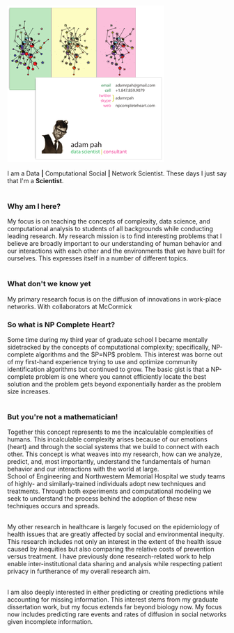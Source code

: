 <!-- 
.. title: About
.. slug: about
.. date: 2015-05-01 19:35:40 UTC-05:00
.. tags: 
.. category: 
.. link: 
.. description: 
.. type: text
-->


<div class="row" style='padding-top:30px;'>

<div class="col-md-6">
<img src='/images/business_card.png'></img>
</div>

<div class="col-md-6">

I am a Data <b>|</b> Computational Social <b>|</b> Network Scientist.  These days I just say that I'm a <b>Scientist</b>.
<br/> <br/>

<h3>Why am I here?</h3>
My focus is on teaching the concepts of complexity, data science, and computational analysis to 
students of all backgrounds while conducting leading research. 
My research mission is to find interesting problems that I believe are broadly important to our
understanding of human behavior and our interactions with each other and the environments that we
have built for ourselves. This expresses itself in a number of different
<a src='/stories/research.html'>topics</a>.
<br/> <br/>

<h3>What don't we know yet</h3>
My primary research focus is on the diffusion of innovations in work-place networks. With
collaborators at McCormick 

</div>
</div>

<div class="row" style='padding-bottom:30px'>
<div class="col-md-6">
<h3>So what is NP Complete Heart?</h3>
Some time during my third year of graduate school I became mentally sidetracked by the concepts of
computational complexity; specifically, NP-complete algorithms and the $P=NP$ problem. This interest
was borne out of my first-hand experience trying to use and optimize community identification
algorithms but continued to grow.
The basic gist is that a NP-complete problem is one where you cannot efficiently locate the best 
solution and the problem gets beyond exponentially harder as the problem size increases. 
<br/><br/>
<h3>But you're not a mathematician!</h3>
Together this concept represents to me the incalculable complexities of humans. This incalculable
complexity arises because of our emotions (heart) and through the social systems that we build to
connect with each other. This concept is what weaves into my research, how can we analyze, predict,
and, most importantly, understand the fundamentals of human behavior and our interactions with the
world at large.
</div>

<div class="col-md-6">
School of Engineering and Northwestern Memorial Hospital we study
teams of highly- and similarly-trained individuals adopt new techniques and treatments.
Through both experiments and computational modeling we seek to understand the process behind
the adoption of these new techniques occurs and spreads.
<br/><br/>

My other research in healthcare is largely focused on the epidemiology of health issues that
are greatly affected by social and environmental inequity. This research includes not only
an interest in the extent of the health issue caused by inequities but also comparing the
relative costs of prevention versus treatment. I have previously done research-related work
to help enable inter-institutional data sharing and analysis while respecting patient
privacy in furtherance of my overall research aim.
<br/><br/>

I am also deeply interested in either predicting or creating predictions while accounting
for missing information. This interest stems from my graduate dissertation work, but my
focus extends far beyond biology now. My focus now includes predicting rare events and rates
of diffusion in social networks given incomplete information.
</div>
</div>
